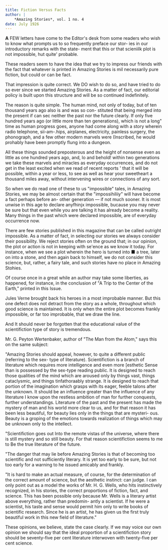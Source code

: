 ```yaml
---
title: Fiction Versus Facts
author: |
    *Amazing Stories*, vol. 1 no. 4
date: July 1926
---
```


**A** FEW letters have come to the Editor's desk from some readers who wish to know what prompts us to so frequently preface our stor- ies in our introductory remarks with the state- ment that this or that scieniilk plot is not impossible, hut quite' probable.

These readers seem to have the idea that we try to impress our friends with the fact that whatever is printed in Amazing Stories is mil necessarily pure fiction, but could or can be fact.

That impression is quite correct. We DO wish to do so, and have tried to do so ever since we started Amazing Stories. As a matter of fact, our editorial policy is built upon this structure and will be so continued indefinitely.

The reason is quite simple. The human mind, not only of today, but of ten thousand years ago also is and was so con- stituted that being merged into the present if can sec neither the past nor the future clearly. If only five hundred years ago (or little more than ten generations), which is not a long" time as human progress goes, anyone had come along with a story wherein radio telephone, sii-am-.hips, airplanes, electricity, painless surgery, the phonograph, and a few other modern marvels were (Inscribed, he would prohably have been promptly flung into a dungeon.

All these things sounded preposterous and the height of nonsense even as little as one hundred years ago, and, lo and behold! within two generations we take these marvels and miracles as everyday occurrences, and do not get in the least excited when we read of recent reports ' that it will be possible, within a year or less, to see as well as hear your sweetheart a thousand miles away, without intervening wires or connections of any sort.

So when we do read one of these to us "impossible" tales, in Amazing Stories, we may be almost certain that the "impossihiliiy" will have become a fact perhaps before an- other generation — if not much sooner. It is most unwise in this age to declare anyfhinjx impossible, bucause you may never be sure but that even while you are talking it has already become a reality. Many things in the past which were declared impossible, are of everyday occurrence now.

There are few stories published in this magazine that can be called outright impossible. As a matter of fact, in selecting our stories we always consider their possibility. We reject stories often on the ground that; in our opinion, the plot or action is not in keeping with se'ence as we know it today. For instance, when we see a plot wherein the hero is turned into ■ a tree, later on into a stone, and then again back to himself, we do not consider this science, but, rather, a fairy tale, and such stories have no place in Amazing Stohies. 

Of course once in a great while an author may take some liberties, as happened, for instance, in the conclusion of "A Trip to the Center of the Earth," printed in this Issue.

Jules Verne brought back his heroes in a most improbable manner. But this one defect does not detract from the story as a whole, throughout which good science is maintained. It is only when the entire plot becomes frankly impossible, or far too improbable, that we draw the line.

And It should never be forgotten that the educational value of the scientifiction type of story is tremendous.

Mr. G. Peyton Wertenbaker, author of "The Man from the Atom," says this on the same subject:

"Amazing Stories should appeal, however, to quite a different public (referring to the sex- type of literature). Scientifiction is a branch of literature which requires more intelligence and even more [esthetic Sense than is possessed by the sex-type reading public. It is designed to reach those qualities of the mind which are aroused only by things vast, things cataclysmic, and things tinfathoraably strange. It is designed to reach that portion of the imagination which grasps with its eager, feeble talons after the unknown. It should be an influence greater than the influence of any literature I know upon the restless ambition of man for further conquests, further understandings. Literature of the past and the present has made the mystery of man and his world more clear to us, and for that reason it has been less beautiful, for beauty lies only in the things that are mysteri- ous. Beauty is a groping of the emotions towards realization of things which may be unknown only to the intellect.

"Scientifiction goes out Into the remote vistas of the universe, where there is still mystery and so still beauty. For that reason scientifiction seems to me to Be the true literature of the future.

"The danger that may lie before Amazing Stories is that of becoming too scientific and not sufficiently literary. It is yet too early to be sure, but not too early for a warning to he issued amicably and frankly.

"It is hard to make an actual measure, of course, for the determination of the correct amount of science, but the aesthetic instinct: can judge. I can only point out as a model the works of Mr. H. G. Wells, who hits instinctively recognized, in his stories, the correct proportions of fiction, fact, and science. This has been possible only because Mr. Wells is a literary artist above everything, rather than predomin- antly a scientist. If he were a scientist, his taste and sense would permit him only to write books of scientific research. Since he is an artist, he has given us the first truly beautiful work in this new field of literature."

These opinions, we believe, state the case clearly. If we may voice our own opinion we should say that the ideal proportion of a scientifiction story should be seventy-five per cent literature interwoven with twenty-five per cent science.